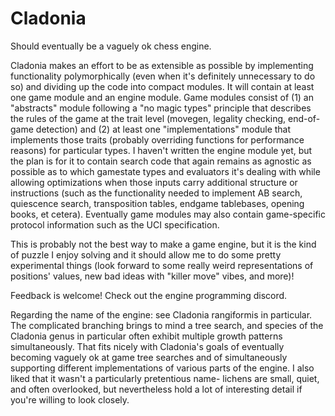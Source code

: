 # Cladonia
Should eventually be a vaguely ok chess engine. 

Cladonia makes an effort to be as extensible as possible by implementing functionality polymorphically (even when it's definitely unnecessary to do so) and dividing up the code into compact modules. It will contain at least one game module and an engine module. Game modules consist of (1) an "abstracts" module following a "no magic types" principle that describes the rules of the game at the trait level (movegen, legality checking, end-of-game detection) and (2) at least one "implementations" module that implements those traits (probably overriding functions for performance reasons) for particular types. I haven't written the engine module yet, but the plan is for it to contain search code that again remains as agnostic as possible as to which gamestate types and evaluators it's dealing with while allowing optimizations when those inputs carry additional structure or instructions (such as the functionality needed to implement AB search, quiescence search, transposition tables, endgame tablebases, opening books, et cetera). Eventually game modules may also contain game-specific protocol information such as the UCI specification. 

This is probably not the best way to make a game engine, but it is the kind of puzzle I enjoy solving and it should allow me to do some pretty experimental things (look forward to some really weird representations of positions' values, new bad ideas with "killer move" vibes, and more)!

Feedback is welcome! Check out the engine programming discord. 

Regarding the name of the engine: see Cladonia rangiformis in particular. The complicated branching brings to mind a tree search, and species of the Cladonia genus in particular often exhibit multiple growth patterns simultaneously. That fits nicely with Cladonia's goals of eventually becoming vaguely ok at game tree searches and of simultaneously supporting different implementations of various parts of the engine. I also liked that it wasn't a particularly pretentious name- lichens are small, quiet, and often overlooked, but nevertheless hold a lot of interesting detail if you're willing to look closely. 

